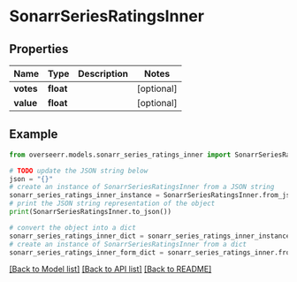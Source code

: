 # SonarrSeriesRatingsInner


## Properties

Name | Type | Description | Notes
------------ | ------------- | ------------- | -------------
**votes** | **float** |  | [optional] 
**value** | **float** |  | [optional] 

## Example

```python
from overseerr.models.sonarr_series_ratings_inner import SonarrSeriesRatingsInner

# TODO update the JSON string below
json = "{}"
# create an instance of SonarrSeriesRatingsInner from a JSON string
sonarr_series_ratings_inner_instance = SonarrSeriesRatingsInner.from_json(json)
# print the JSON string representation of the object
print(SonarrSeriesRatingsInner.to_json())

# convert the object into a dict
sonarr_series_ratings_inner_dict = sonarr_series_ratings_inner_instance.to_dict()
# create an instance of SonarrSeriesRatingsInner from a dict
sonarr_series_ratings_inner_form_dict = sonarr_series_ratings_inner.from_dict(sonarr_series_ratings_inner_dict)
```
[[Back to Model list]](../README.md#documentation-for-models) [[Back to API list]](../README.md#documentation-for-api-endpoints) [[Back to README]](../README.md)


